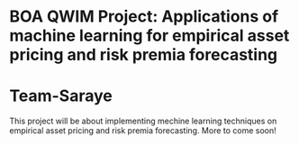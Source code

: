 # BOA QWIM Project: Applications of machine learning for empirical asset pricing and risk premia forecasting
# Team-Saraye

This project will be about implementing mechine learning techniques on empirical asset pricing and risk premia forecasting. More to come soon!
